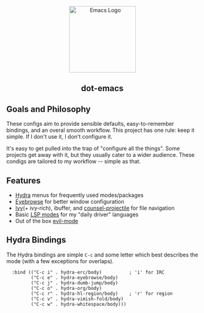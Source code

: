 <p align=center>
  <img alt="Emacs Logo" width="175" height="175" src="https://upload.wikimedia.org/wikipedia/commons/0/08/EmacsIcon.svg">
  <h2 align=center>dot-emacs</h2>
</p>

## Goals and Philosophy

These configs aim to provide sensible defaults, easy-to-remember bindings, and an overal smooth workflow. This project has one rule: keep it simple. If I don't use it, I don't configure it.

It's easy to get pulled into the trap of "configure all the things". Some projects get away with it, but they usually cater to a wider audience. These condigs are tailored to my workflow -- simple as that.

## Features

- [Hydra](https://github.com/abo-abo/hydra) menus for frequently used modes/packages
- [Eyebrowse](https://github.com/wasamasa/eyebrowse) for better window configuration
- [Ivy](https://github.com/abo-abo/swiper)(+ ivy-rich), ibuffer, and [counsel-projectile](https://github.com/ericdanan/counsel-projectile) for file navigation
- Basic [LSP modes](https://github.com/emacs-lsp/lsp-mode) for my "daily driver" languages
- Out of the box [evil-mode](https://github.com/emacs-evil/evil)

## Hydra Bindings

The Hydra bindings are simple `C-c` and some letter which best describes the mode (with a few exceptions for overlaps).

```elisp
  :bind (("C-c i" . hydra-erc/body)          ; 'i' for IRC
         ("C-c e" . hydra-eyebrowse/body)
         ("C-c j" . hydra-dumb-jump/body)
         ("C-c o" . hydra-org/body)
         ("C-c r" . hydra-hl-region/body)    ; 'r' for region
         ("C-c v" . hydra-vimish-fold/body)
         ("C-c w" . hydra-whitespace/body)))
```
